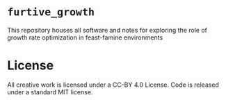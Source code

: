 # `furtive_growth`

This repository houses all software and notes for exploring the role of growth rate optimization in feast-famine environments

# License
All creative work is licensed under a CC-BY 4.0 License. Code is released under a standard MIT license.
